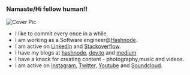 ### Namaste/Hi fellow human!!

![Cover Pic](https://github.com/lapstjup/lapstjup/blob/master/Creativity.png)




- I like to commit every once in a while.
- I am working as a Software engineer@[Hashnode](https://hashnode.com/).
- I am active on [LinkedIn](www.linkedin.com/in/lakshya-thakur) and [Stackoverflow](https://stackoverflow.com/users/8130690/lakshya-thakur).
- I have my blogs at [hashnode](https://blog.lakbychance.com), [dev.to](https://dev.to/lapstjup) and [medium](https://lakshyathakur.medium.com/?source=your_stories_page-------------------------------------)
- I have a knack for creating content - photography,music and videos.
- I am active on [Instagram](https://www.instagram.com/lakbychance/), [Twitter](https://twitter.com/lakbychance), [Youtube](https://www.youtube.com/user/Pstjup) and [Soundcloud](https://soundcloud.com/lakshya-thakur).
<!--
**lapstjup/lapstjup** is a ✨ _special_ ✨ repository because its `README.md` (this file) appears on your GitHub profile.

Here are some ideas to get you started:

- 🔭 I’m currently working on ...
- 🌱 I’m currently learning ...
- 👯 I’m looking to collaborate on ...
- 🤔 I’m looking for help with ...
- 💬 Ask me about ...
- 📫 How to reach me: ...
- 😄 Pronouns: ...
- ⚡ Fun fact: ...
-->
